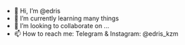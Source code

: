- 👋 Hi, I’m @edris
- 🌱 I’m currently learning many things
- 💞️ I’m looking to collaborate on ...
- 📫 How to reach me: Telegram & Instagram: @edris_kzm

<!---
kazemie/kazemie is a ✨ special ✨ repository because its `README.md` (this file) appears on your GitHub profile.
You can click the Preview link to take a look at your changes.
--->
